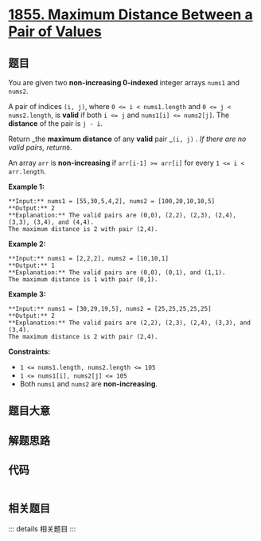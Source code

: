 # [1855. Maximum Distance Between a Pair of Values](https://leetcode.com/problems/maximum-distance-between-a-pair-of-values)

## 题目

You are given two **non-increasing 0-indexed** integer arrays `nums1`​​​​​​
and `nums2`​​​​​​.

A pair of indices `(i, j)`, where `0 <= i < nums1.length` and `0 <= j <
nums2.length`, is **valid** if both `i <= j` and `nums1[i] <= nums2[j]`. The
**distance** of the pair is `j - i`​​​​.

Return _the **maximum distance** of any **valid** pair _`(i, j)` _. If there
are no valid pairs, return_`0`.

An array `arr` is **non-increasing** if `arr[i-1] >= arr[i]` for every `1 <= i
< arr.length`.



**Example 1:**

    
    
    **Input:** nums1 = [55,30,5,4,2], nums2 = [100,20,10,10,5]
    **Output:** 2
    **Explanation:** The valid pairs are (0,0), (2,2), (2,3), (2,4), (3,3), (3,4), and (4,4).
    The maximum distance is 2 with pair (2,4).
    

**Example 2:**

    
    
    **Input:** nums1 = [2,2,2], nums2 = [10,10,1]
    **Output:** 1
    **Explanation:** The valid pairs are (0,0), (0,1), and (1,1).
    The maximum distance is 1 with pair (0,1).
    

**Example 3:**

    
    
    **Input:** nums1 = [30,29,19,5], nums2 = [25,25,25,25,25]
    **Output:** 2
    **Explanation:** The valid pairs are (2,2), (2,3), (2,4), (3,3), and (3,4).
    The maximum distance is 2 with pair (2,4).
    



**Constraints:**

  * `1 <= nums1.length, nums2.length <= 105`
  * `1 <= nums1[i], nums2[j] <= 105`
  * Both `nums1` and `nums2` are **non-increasing**.


## 题目大意

## 解题思路

## 代码

```javascript

```

## 相关题目

::: details 相关题目
:::

